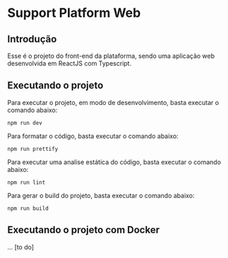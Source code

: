 # Support Platform Web

## Introdução

Esse é o projeto do front-end da plataforma, sendo uma aplicação web desenvolvida em ReactJS com Typescript.

## Executando o projeto

Para executar o projeto, em modo de desenvolvimento, basta executar o comando abaixo:

`npm run dev`

Para formatar o código, basta executar o comando abaixo:

`npm run prettify`

Para executar uma analise estática do código, basta executar o comando abaixo:

`npm run lint`

Para gerar o build do projeto, basta executar o comando abaixo:

`npm run build`

## Executando o projeto com Docker

... [to do]
